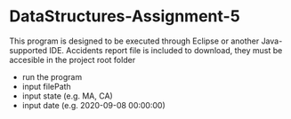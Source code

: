 # DataStructures-Assignment-5
This program is designed to be executed through Eclipse or another Java-supported IDE.
Accidents report file is included to download, they must be accesible in the project root folder
 
 - run the program
 - input filePath
 - input state (e.g. MA, CA)
 - input date (e.g. 2020-09-08 00:00:00)
   
